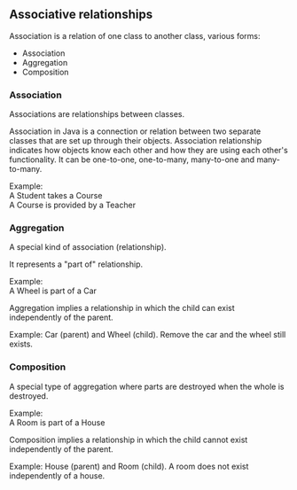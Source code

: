 ## Associative relationships

Association is a relation of one class to another class, various forms:
- Association
- Aggregation
- Composition

### Association

Associations are relationships between classes.

Association in Java is a connection or relation between two separate classes that are set up through their objects. Association relationship indicates how objects know each other and how they are using each other's functionality. It can be one-to-one, one-to-many, many-to-one and many-to-many.

Example: <br/>
A Student takes a Course <br/>
A Course is provided by a Teacher

### Aggregation

A special kind of association (relationship). 

It represents a "part of" relationship.

Example:<br/>
A Wheel is part of a Car

Aggregation implies a relationship in which the child can exist independently of the parent. 

Example: Car (parent) and Wheel (child). Remove the car and the wheel still exists.

### Composition

A special type of aggregation where parts are destroyed when the whole is destroyed.

Example:<br/>
A Room is part of a House

Composition implies a relationship in which the child cannot exist independently of the parent.

Example: House (parent) and Room (child). A room does not exist independently of a house.